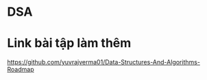 # DSA

# Link bài tập làm thêm
https://github.com/yuvrajverma01/Data-Structures-And-Algorithms-Roadmap
